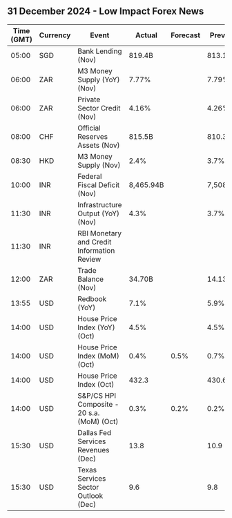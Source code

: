 ## 31 December 2024 - Low Impact Forex News

| Time (GMT) | Currency | Event | Actual | Forecast | Previous |
|------|----------|-------|--------|----------|----------|
| 05:00 | SGD | Bank Lending (Nov) | 819.4B |  | 813.1B |
| 06:00 | ZAR | M3 Money Supply (YoY) (Nov) | 7.77% |  | 7.79% |
| 06:00 | ZAR | Private Sector Credit (Nov) | 4.16% |  | 4.26% |
| 08:00 | CHF | Official Reserves Assets (Nov) | 815.5B |  | 810.3B |
| 08:30 | HKD | M3 Money Supply (Nov) | 2.4% |  | 3.7% |
| 10:00 | INR | Federal Fiscal Deficit (Nov) | 8,465.94B |  | 7,508.24B |
| 11:30 | INR | Infrastructure Output (YoY) (Nov) | 4.3% |  | 3.7% |
| 11:30 | INR | RBI Monetary and Credit Information Review |  |  |  |
| 12:00 | ZAR | Trade Balance (Nov) | 34.70B |  | 14.13B |
| 13:55 | USD | Redbook (YoY) | 7.1% |  | 5.9% |
| 14:00 | USD | House Price Index (YoY) (Oct) | 4.5% |  | 4.5% |
| 14:00 | USD | House Price Index (MoM) (Oct) | 0.4% | 0.5% | 0.7% |
| 14:00 | USD | House Price Index (Oct) | 432.3 |  | 430.6 |
| 14:00 | USD | S&P/CS HPI Composite - 20 s.a. (MoM) (Oct) | 0.3% | 0.2% | 0.2% |
| 15:30 | USD | Dallas Fed Services Revenues (Dec) | 13.8 |  | 10.9 |
| 15:30 | USD | Texas Services Sector Outlook (Dec) | 9.6 |  | 9.8 |
